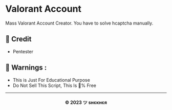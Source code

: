 # Valorant Account

Mass Valorant Account Creator. You have to solve hcaptcha manually.

## 🤝 Credit

- Pentester

## 🚸 Warnings :

- This is Just For Educational Purpose
- Do Not Sell This Script, This Is 💯% Free

---
<h4 align='center'>© 2023 ツ ѕнєкнєя</h4>

<!-- DO NOT REMOVE THIS CREDIT 🤬 🤬 -->

